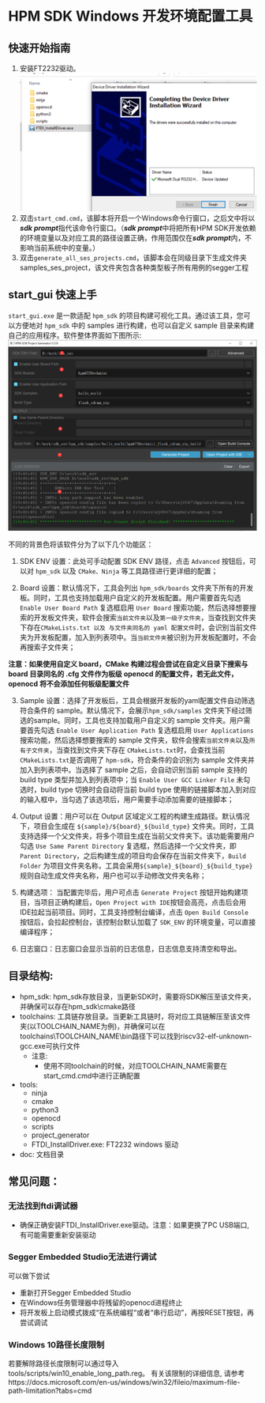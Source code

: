 # HPM SDK Windows 开发环境配置工具

## 快速开始指南
1. 安装FT2232驱动。
![驱动安装](doc/img/ftdi_install.png)
1. 双击`start_cmd.cmd`，该脚本将开启一个Windows命令行窗口，之后文中将以***sdk prompt***指代该命令行窗口。（***sdk prompt***中将把所有HPM SDK开发依赖的环境变量以及对应工具的路径设置正确，作用范围仅在***sdk prompt***内，不影响当前系统中的变量。）
1. 双击`generate_all_ses_projects.cmd`，该脚本会在同级目录下生成文件夹samples_ses_project，该文件夹包含各种类型板子所有用例的segger工程

## start_gui 快速上手
`start_gui.exe` 是一款适配 `hpm_sdk` 的项目构建可视化工具。通过该工具，您可以方便地对 `hpm_sdk` 中的 samples 进行构建，也可以自定义 sample 目录来构建自己的应用程序。软件整体界面如下图所示:
![start_gui](doc/img/start_gui.png)

不同的背景色将该软件分为了以下几个功能区：

1. SDK ENV 设置：此处可手动配置 SDK ENV 路径，点击 `Advanced` 按钮后，可以对 `hpm_sdk` 以及 `CMake、Ninja` 等工具路径进行更详细的配置；

2. Board 设置：默认情况下，工具会列出 `hpm_sdk/boards` 文件夹下所有的开发板。同时，工具也支持加载用户自定义的开发板配置。用户需要首先勾选 `Enable User Board Path` 复选框启用 `User Board` 搜索功能，然后选择想要搜索的开发板文件夹，软件会搜索`当前文件夹`以及`第一级子文件夹`，当查找到文件夹下存在`CMakeLists.txt 以及 与文件夹同名的 yaml 配置文件`时，会识别当前文件夹为开发板配置，加入到列表项中。当`当前文件夹`被识别为开发板配置时，不会再搜索子文件夹；

**注意：如果使用自定义 board，CMake 构建过程会尝试在自定义目录下搜索与 board 目录同名的 .cfg 文件作为板级 openocd 的配置文件，若无此文件，openocd 将不会添加任何板级配置文件**

3. Sample 设置：选择了开发板后，工具会根据开发板的yaml配置文件自动筛选符合条件的 sample。默认情况下，会展示`hpm_sdk/samples` 文件夹下经过筛选的sample。同时，工具也支持加载用户自定义的 sample 文件夹。用户需要首先勾选 `Enable User Application Path` 复选框启用 `User Applications` 搜索功能，然后选择想要搜索的 sample 文件夹，软件会搜索`当前文件夹`以及`所有子文件夹`，当查找到文件夹下存在 `CMakeLists.txt`时，会查找当前`CMakeLists.txt`是否调用了 `hpm-sdk`，符合条件的会识别为 sample 文件夹并加入到列表项中。当选择了 sample 之后，会自动识别当前 sample 支持的 build type 类型并加入到列表项中；当 `Enable User GCC Linker File` 未勾选时，build type 切换时会自动将当前 build type 使用的链接脚本加入到对应的输入框中，当勾选了该选项后，用户需要手动添加需要的链接脚本；

4. Output 设置：用户可以在 Output 区域定义工程的构建生成路径。默认情况下，项目会生成在 `${sample}/${board}_${build_type}` 文件夹。同时，工具支持选择一个父文件夹，将多个项目生成在当前父文件夹下。该功能需要用户勾选 `Use Same Parent Directory` 复选框，然后选择一个父文件夹，即 `Parent Directory`，之后构建生成的项目均会保存在当前文件夹下，`Build Folder` 为项目文件夹名称，工具会采用`${sample}_${board}_${build_type}`规则自动生成文件夹名称，用户也可以手动修改文件夹名称；

5. 构建选项： 当配置完毕后，用户可点击 `Generate Project` 按钮开始构建项目，当项目正确构建后，`Open Project with IDE`按钮会高亮，点击后会用IDE拉起当前项目。同时，工具支持控制台编译，点击 `Open Build Console` 按钮后，会拉起控制台，该控制台默认加载了 `SDK_ENV` 的环境变量，可以直接编译程序；

6. 日志窗口：日志窗口会显示当前的日志信息，日志信息支持清空和导出。


## 目录结构:
- hpm_sdk: hpm_sdk存放目录，当更新SDK时，需要将SDK解压至该文件夹，并确保可以存在hpm_sdk\cmake路径
- toolchains: 工具链存放目录。当更新工具链时，将对应工具链解压至该文件夹(以TOOLCHAIN_NAME为例)，并确保可以在toolchains\TOOLCHAIN_NAME\bin路径下可以找到riscv32-elf-unknown-gcc.exe可执行文件
  - 注意:
    - 使用不同toolchain的时候，对应TOOLCHAIN_NAME需要在start_cmd.cmd中进行正确配置
- tools:
  - ninja
  - cmake
  - python3
  - openocd
  - scripts
  - project_generator
  - FTDI_InstallDriver.exe: FT2232 windows 驱动
- doc: 文档目录

## 常见问题：
### 无法找到ftdi调试器
  - 确保正确安装FTDI_InstallDriver.exe驱动。注意：如果更换了PC USB端口, 有可能需要重新安装驱动
### Segger Embedded Studio无法进行调试
  可以做下尝试
  - 重新打开Segger Embedded Studio
  - 在Windows任务管理器中将残留的openocd进程终止
  - 将开发板上启动模式拨成“在系统编程“或者“串行启动”，再按RESET按钮，再尝试调试
### Windows 10路径长度限制
  若要解除路径长度限制可以通过导入tools/scripts/win10_enable_long_path.reg。 有关该限制的详细信息, 请参考https://docs.microsoft.com/en-us/windows/win32/fileio/maximum-file-path-limitation?tabs=cmd
